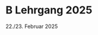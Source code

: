 # B Lehrgang 2025

22./23. Februar 2025

<!-- ## Zeitplan Samstag 11.02.
|Zeit	|Thema |
|-- |-- |
|9:30	- 10:30   |Regeländerungen|
|10:45 - 12:45	|Strafdurchführung erweitert|
|12:45 - 13:30	|Mittagspause|
|13:30 - 14:30	|Strafdurchführung mit EZ/Punkten|
|14:45 - 15:30	|Polizei oder Pädagogik? Zum Selbstverständnis des Officiatings.|
|15:45 - 17:00	|Strafdurchführung Kick|

## Zeitplan Sonntag 12.02.
|Zeit	|Thema |
|-- |-- |
|10:00 - 10:40	|Wiederholung|
|10:50 - 12:20	|Prüfung|
|12:30 - 13:15	|Overtime|
|13:15 - 14:00	|Mittagspause|
|14:00 - 14:45	|Strafadministration/Kommunikation|
|15:00 - 16:00	|Referee Mechanics| -->

<!-- ## Wo?

Der Lehrgang finden in den Schulungsräumen der Hamburg Blue Devils statt. Der Parkplatz steht samstags nicht zur Verfügung.

[Sportplatz Kroonhorst](https://www.google.com/maps/place/Sportplatz+Kroonhorst/@53.5936237,9.8482714,17.68z/data=!4m5!3m4!1s0x47b1877819f7c7e1:0x71c7c59cb65fdea1!8m2!3d53.5929143!4d9.8500437) -->

